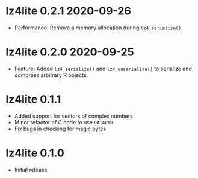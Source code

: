 # lz4lite 0.2.1 2020-09-26

* Performance: Remove a memory allocation during `lz4_serialize()`

# lz4lite 0.2.0 2020-09-25

* Feature: Added `lz4_serialize()` and `lz4_unserialize()` to serialize and
  compress arbitrary R objects.

# lz4lite 0.1.1

* Added support for vectors of complex numbers
* Minor refactor of C code to use `DATAPTR`
* Fix bugs in checking for magic bytes

# lz4lite 0.1.0

* Initial release
